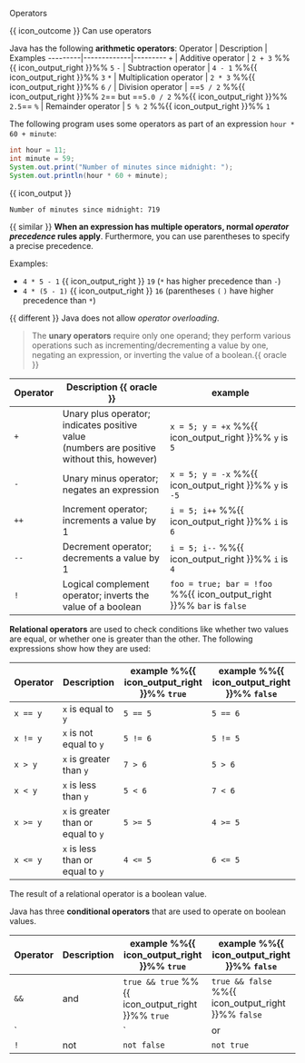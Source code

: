 <span id="title">Operators</span>

<span id="prereqs"></span>

<span id="outcomes">{{ icon_outcome }} Can use operators</span>

<div id="body">


Java has the following **arithmetic operators**:
Operator | Description | Examples
---------|-------------|---------
`+` | Additive operator | `2 + 3` %%{{ icon_output_right }}%% `5`
`-` | Subtraction operator | `4 - 1` %%{{ icon_output_right }}%% `3`
`*` | Multiplication operator | `2 * 3` %%{{ icon_output_right }}%% `6`
`/` | Division operator | ==`5 / 2` %%{{ icon_output_right }}%% `2`== but ==`5.0 / 2` %%{{ icon_output_right }}%% `2.5`==
`%` | Remainder operator | `5 % 2` %%{{ icon_output_right }}%% `1`

The following program uses some operators as part of an expression `hour * 60 + minute`:

```java
int hour = 11;
int minute = 59;
System.out.print("Number of minutes since midnight: ");
System.out.println(hour * 60 + minute);
```
{{ icon_output }}
```
Number of minutes since midnight: 719
```

{{ similar }} **When an expression has multiple operators, normal _operator precedence_ rules apply**. Furthermore, you can use parentheses to specify a precise precedence.

<box>

Examples:
* `4 * 5 - 1` {{ icon_output_right }} `19` (`*` has higher precedence than `-`)
* `4 * (5 - 1)` {{ icon_output_right }} `16` (parentheses `(` `)` have higher precedence than `*`)
</box>

{{ different }} Java does not allow _operator overloading_.

> The **unary operators** require only one operand; they perform various operations such as incrementing/decrementing a value by one, negating an expression, or inverting the value of a boolean.{{ oracle }}


Operator | Description {{ oracle }} | example
---------|-------------|--------
`+` | Unary plus operator; indicates positive value<br>(numbers are positive without this, however) | `x = 5; y = +x` %%{{ icon_output_right }}%% `y` is `5`
`-` | Unary minus operator; negates an expression | `x = 5; y = -x` %%{{ icon_output_right }}%% `y` is `-5`
`++` | Increment operator; increments a value by 1 | `i = 5; i++` %%{{ icon_output_right }}%% `i` is `6`
`--` | Decrement operator; decrements a value by 1 | `i = 5; i--` %%{{ icon_output_right }}%% `i` is `4`
`!` | Logical complement operator; inverts the value of a boolean | `foo = true; bar = !foo` %%{{ icon_output_right }}%% `bar` is `false`


**Relational operators** are used to check conditions like whether two values are equal, or whether one is greater than the other. The following expressions show how they are used:

Operator | Description | example %%{{ icon_output_right }}%% `true`| example %%{{ icon_output_right }}%% `false`
---------|-------------|---------------------------------------|----------------------------------------
`x == y` | `x` is equal to `y` | `5 == 5` | `5 == 6`
`x != y` | `x` is not equal to `y` |`5 != 6` | `5 != 5`
`x > y` | `x` is greater than `y` | `7 > 6` | `5 > 6`
`x < y` | `x` is less than `y` | `5 < 6` | `7 < 6`
`x >= y` | `x` is greater than or equal to `y` | `5 >= 5` | `4 >= 5`
`x <= y` | `x` is less than or equal to `y` | `4 <= 5` | `6 <= 5`

The result of a relational operator is a boolean value.

Java has three **conditional operators** that are used to operate on boolean values.

Operator | Description | example %%{{ icon_output_right }}%% `true`| example %%{{ icon_output_right }}%% `false`
---------|-------------|-------------------------------------------|--------------------------------------------
`&&` | and | `true && true` %%{{ icon_output_right }}%% `true` | `true && false` %%{{ icon_output_right }}%% `false`
`||` | or | `true || false` %%{{ icon_output_right }}%% `true` | `false || false` %%{{ icon_output_right }}%% `false`
`!` | not | `not false` | `not true`


</div>

<div id="extras">
  <include src="resourcesPanel.md" boilerplate />
</div>